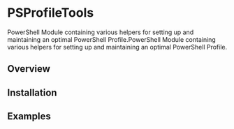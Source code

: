 # PSProfileTools

PowerShell Module containing various helpers for setting up and maintaining an optimal PowerShell Profile.PowerShell Module containing various helpers for setting up and maintaining an optimal PowerShell Profile.

## Overview

## Installation

## Examples

